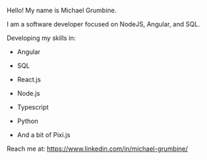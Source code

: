 Hello! My name is Michael Grumbine.

I am a software developer focused on NodeJS, Angular, and SQL.

Developing my skills in:

-  Angular

-  SQL

-  React.js

-  Node.js

-  Typescript

-  Python

-  And a bit of Pixi.js

Reach me at:
https://www.linkedin.com/in/michael-grumbine/

<!---
ancalagon623/ancalagon623 is a ✨ special ✨ repository because its `README.md` (this file) appears on your GitHub profile.
You can click the Preview link to take a look at your changes.
--->
